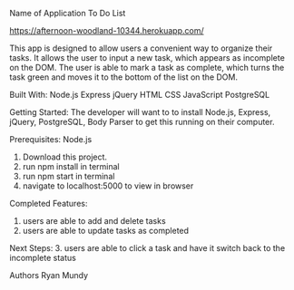 Name of Application
To Do List

https://afternoon-woodland-10344.herokuapp.com/

This app is designed to allow users a convenient way to organize their tasks. It allows the user to input a new task, which appears as incomplete on the DOM. The user is able to mark a task as complete, which turns the task green and moves it to the bottom of the list on the DOM.

Built With:
Node.js
Express
jQuery
HTML
CSS
JavaScript
PostgreSQL

Getting Started:
The developer will want to to install Node.js, Express, jQuery, PostgreSQL, Body Parser to get this running on their computer.

Prerequisites:
Node.js

1. Download this project.
2. run npm install in terminal
3. run npm start in terminal
4. navigate to localhost:5000 to view in browser

Completed Features:
1. users are able to add and delete tasks
2. users are able to update tasks as completed

Next Steps:
3. users are able to click a task and have it switch back to the incomplete status

Authors
Ryan Mundy
